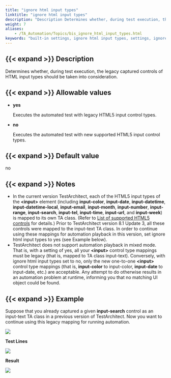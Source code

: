 ```yaml
--- 
title: "ignore html input types"
linktitle: "ignore html input types"
description: "Description Determines whether, during test execution, the legacy captured controls of HTML input types should be taken into consideration. Allowable values yes Executes the automated test with legacy ..."
weight: 7
aliases: 
    - /TA_Automation/Topics/bis_ignore_html_input_types.html
keywords: "built-in settings, ignore html input types, settings, ignore html input types, ignore html input types (settings)"
---
```


## {{< expand >}} Description

Determines whether, during test execution, the legacy captured controls of HTML input types should be taken into consideration.

## {{< expand >}} Allowable values

-   **yes**

    Executes the automated test with legacy HTML5 input control types.

-   **no**

    Executes the automated test with new supported HTML5 input control types.


## {{< expand >}} Default value

no

## {{< expand >}} Notes

-   In the current version TestArchitect, each of the HTML5 input types of the **<input\>** element \(including **input-color**, **input-date**, **input-datetime**, **input-datetime-local**, **input-email**, **input-month**, **input-number**, **input-range**, **input-search**, **input-tel**, **input-time**, **input-url**, and **input-week**\) is mapped to its own TA class. \(Refer to [List of supported HTML5 controls](/automation-guide/application-testing/testing-web-and-ria-applications/testing-web-applications/automated-web-testing-with-non-webdriver/supported-html5-controls) for details.\) Prior to TestArchitect version 8.1 Update 3, all these controls were mapped to the input-text TA class. In order to continue using these mappings for automation playback in this version, set ignore html input types to yes \(see Example below\).
-   TestArchitect does not support automation playback in mixed mode. That is, with a setting of yes, all your **<input\>** control type mappings must be legacy \(that is, mapped to TA class input-text\). Conversely, with ignore html input types set to no, only the new one-to-one **<input\>** control type mappings \(that is, **input-color** to input-color, **input-date** to input-date, etc.\) are acceptable. Any attempt to do otherwise results in an automation problem at runtime, informing you that no matching UI object could be found.

## {{< expand >}} Example

Suppose that you already captured a given **input-search** control as an input-text TA class in a previous version of TestArchitect. Now you want to continue using this legacy mapping for running automation.

![](/images/TA_Automation/Images/bis_ignore_html_input_types_aut_1.png)

**Test Lines**

![](/images/TA_Automation/Images/bis_ignore_html_input_types_pgm_1.png)

**Result**

![](/images/TA_Automation/Images/bis_ignore_html_input_types_res_1.png)




